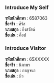 ### Introduce My Self
**รหัสนักศึกษา**  : 6587063<br>
**ชื่อจริง** : ศิรัส<br>
**นามสกุล** : ยิ่งสวัสด์<br>
**ชื่อเล่น** : ค็อป<br>

### Introduce Visitor
**รหัสนักศึกษา**  : 65XXXXX<br>
**ชื่อจริง** : นิภาพร<br>
**นามสกุล** : กาญจนา<br>
**ชื่อเล่น** : มิว<br>